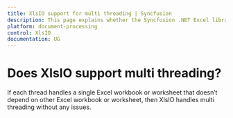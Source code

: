```yaml
---
title: XlsIO support for multi threading | Syncfusion
description: This page explains whether the Syncfusion .NET Excel library (XlsIO) provides support for multi threading.
platform: document-processing
control: XlsIO
documentation: UG
---
```


# Does XlsIO support multi threading?

If each thread handles a single Excel workbook or worksheet that doesn’t depend on other Excel workbook or worksheet, then XlsIO handles multi threading without any issues.
